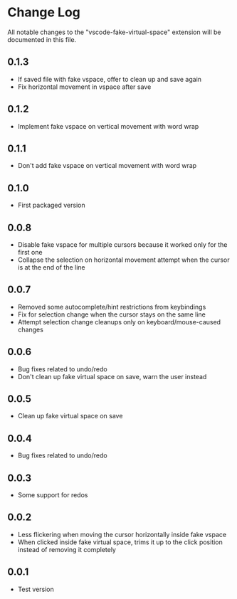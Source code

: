 # Change Log

All notable changes to the "vscode-fake-virtual-space" extension will be documented in this file.

## 0.1.3

- If saved file with fake vspace, offer to clean up and save again
- Fix horizontal movement in vspace after save

## 0.1.2

- Implement fake vspace on vertical movement with word wrap

## 0.1.1

- Don't add fake vspace on vertical movement with word wrap

## 0.1.0

- First packaged version

## 0.0.8

- Disable fake vspace for multiple cursors because it worked only for the first one
- Collapse the selection on horizontal movement attempt when the cursor is at the end of the line

## 0.0.7

- Removed some autocomplete/hint restrictions from keybindings
- Fix for selection change when the cursor stays on the same line
- Attempt selection change cleanups only on keyboard/mouse-caused changes

## 0.0.6

- Bug fixes related to undo/redo
- Don't clean up fake virtual space on save, warn the user instead

## 0.0.5

- Clean up fake virtual space on save

## 0.0.4

- Bug fixes related to undo/redo

## 0.0.3

- Some support for redos

## 0.0.2

- Less flickering when moving the cursor horizontally inside fake vspace
- When clicked inside fake virtual space, trims it up to the click position instead of removing it completely

## 0.0.1

- Test version
